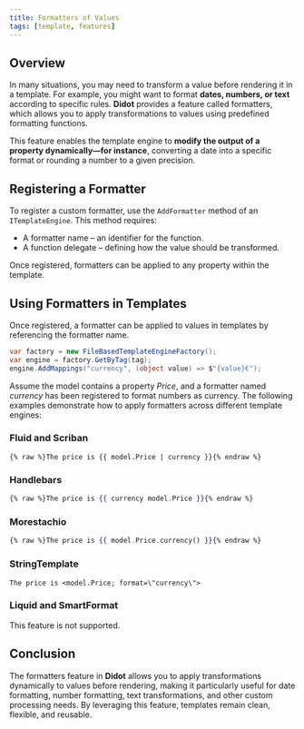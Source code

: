 ```yaml
---
title: Formatters of Values
tags: [template, features]
---
```

## Overview

In many situations, you may need to transform a value before rendering it in a template. For example, you might want to format **dates, numbers, or text** according to specific rules. **Didot** provides a feature called formatters, which allows you to apply transformations to values using predefined formatting functions.

This feature enables the template engine to **modify the output of a property dynamically—for instance**, converting a date into a specific format or rounding a number to a given precision.

## Registering a Formatter

To register a custom formatter, use the `AddFormatter` method of an `ITemplateEngine`. This method requires:

- A formatter name – an identifier for the function.
- A function delegate – defining how the value should be transformed.

Once registered, formatters can be applied to any property within the template.

## Using Formatters in Templates

Once registered, a formatter can be applied to values in templates by referencing the formatter name.

```csharp
var factory = new FileBasedTemplateEngineFactory();
var engine = factory.GetByTag(tag);
engine.AddMappings("currency", (object value) => $"{value}€");
```

Assume the model contains a property *Price*, and a formatter named *currency* has been registered to format numbers as currency. The following examples demonstrate how to apply formatters across different template engines:

### Fluid and Scriban

```liquid
{% raw %}The price is {{ model.Price | currency }}{% endraw %}
```

### Handlebars

```handlebars
{% raw %}The price is {{ currency model.Price }}{% endraw %}
```

### Morestachio

```handlebars
{% raw %}The price is {{ model.Price.currency() }}{% endraw %}
```

### StringTemplate

```text
The price is <model.Price; format=\"currency\">
```

### Liquid and SmartFormat

This feature is not supported.

## Conclusion

The formatters feature in **Didot** allows you to apply transformations dynamically to values before rendering, making it particularly useful for date formatting, number formatting, text transformations, and other custom processing needs. By leveraging this feature, templates remain clean, flexible, and reusable.
